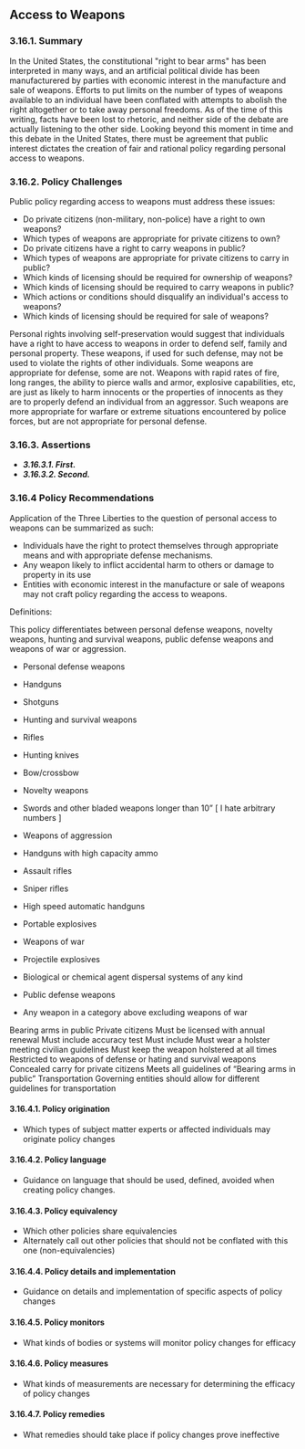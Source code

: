 Access to Weapons
--------------------------------------

### 3.16.1.  Summary

In the United States, the constitutional "right to bear arms" has been interpreted in many ways, and an artificial political divide has been manufacturered by parties with economic interest in the manufacture and sale of weapons.  Efforts to put limits on the number of types of weapons available to an individual have been conflated with attempts to abolish the right altogether or to take away personal freedoms.  As of the time of this writing, facts have been lost to rhetoric, and neither side of the debate are actually listening to the other side.  Looking beyond this moment in time and this debate in the United States, there must be agreement that public interest dictates the creation of fair and rational policy regarding personal access to weapons. 

### 3.16.2.  Policy Challenges
Public policy regarding access to weapons must address these issues:

-  Do private citizens (non-military, non-police) have a right to own weapons?
-  Which types of weapons are appropriate for private citizens to own?
-  Do private citizens have a right to carry weapons in public?
-  Which types of weapons are appropriate for private citizens to carry in public?
-  Which kinds of licensing should be required for ownership of weapons?
-  Which kinds of licensing should be required to carry weapons in public?
-  Which actions or conditions should disqualify an individual's access to weapons?
-  Which kinds of licensing should be required for sale of weapons?

Personal rights involving self-preservation would suggest that individuals have a right to have access to weapons in order to defend self, family and personal property. These weapons, if used for such defense, may not be used to violate the rights of other individuals.  Some weapons are appropriate for defense, some are not.  Weapons with rapid rates of fire, long ranges, the ability to pierce walls and armor, explosive capabilities, etc, are just as likely to harm innocents or the properties of innocents as they are to properly defend an individual from an aggressor.  Such weapons are more appropriate for warfare or extreme situations encountered by police forces, but are not appropriate for personal defense.

### 3.16.3. Assertions 

-  *__3.16.3.1. First.__*
-  *__3.16.3.2. Second.__*

### 3.16.4  Policy Recommendations
Application of the Three Liberties to the question of personal access to weapons can be summarized as such:

-  Individuals have the right to protect themselves through appropriate means and with appropriate defense mechanisms.
-  Any weapon likely to inflict accidental harm to others or damage to property in its use 
-  Entities with economic interest in the manufacture or sale of weapons may not craft policy regarding the access to weapons.



Definitions:

This policy differentiates between personal defense weapons, novelty weapons, hunting and survival weapons, public defense weapons and weapons of war or aggression. 

-  Personal defense weapons 
  -  Handguns 
  -  Shotguns
  -  Hunting and survival weapons
  -  Rifles 
  -  Hunting knives
  -  Bow/crossbow 

-  Novelty weapons
  -  Swords and other bladed weapons longer than 10” [ I hate arbitrary numbers ]

-  Weapons of aggression
  -  Handguns with high capacity ammo 
  -  Assault rifles 
  -  Sniper rifles
  -  High speed automatic handguns
  -  Portable explosives
  
-  Weapons of war
  -  Projectile explosives
  -  Biological or chemical agent dispersal systems of any kind
  -  Public defense weapons
  -  Any weapon in a category above excluding weapons of war

Bearing arms in public
Private citizens
Must be licensed with annual renewal
Must include accuracy test
Must include 
Must wear a holster meeting civilian guidelines
Must keep the weapon holstered at all times
Restricted to weapons of defense or hating and survival weapons
Concealed carry for private citizens
Meets all guidelines of “Bearing arms in public”
Transportation
Governing entities should allow for different guidelines for transportation

#### 3.16.4.1. Policy origination
- Which types of subject matter experts or affected individuals may originate policy changes

#### 3.16.4.2. Policy language
- Guidance on language that should be used, defined, avoided when creating policy changes.

#### 3.16.4.3. Policy equivalency
- Which other policies share equivalencies
- Alternately call out other policies that should not be conflated with this one (non-equivalencies)

#### 3.16.4.4. Policy details and implementation
- Guidance on details and implementation of specific aspects of policy changes

#### 3.16.4.5. Policy monitors 
- What kinds of bodies or systems will monitor policy changes for efficacy

#### 3.16.4.6. Policy measures
- What kinds of measurements are necessary for determining the efficacy of policy changes

#### 3.16.4.7. Policy remedies
- What remedies should take place if policy changes prove ineffective 
